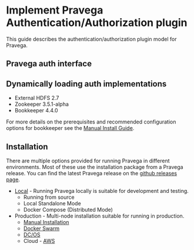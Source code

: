<!--
Copyright (c) 2017 Dell Inc., or its subsidiaries. All Rights Reserved.

Licensed under the Apache License, Version 2.0 (the "License");
you may not use this file except in compliance with the License.
You may obtain a copy of the License at

    http://www.apache.org/licenses/LICENSE-2.0
-->
# Implement Pravega Authentication/Authorization plugin

This guide describes the authentication/authorization plugin model for Pravega.

## Pravega auth interface

## Dynamically loading auth implementations


- External HDFS 2.7
- Zookeeper 3.5.1-alpha
- Bookkeeper 4.4.0

For more details on the prerequisites and recommended configuration options for bookkeeper see the [Manual Install Guide](manual-install.md).

## Installation

There are multiple options provided for running Pravega in different environments. Most of these use the installation package from a Pravega release. You can find the latest Pravega release on the [github releases page](https://github.com/pravega/pravega/releases).

- [Local](run-local.md) - Running Pravega locally is suitable for development and testing.
    - Running from source
    - Local Standalone Mode
    - Docker Compose (Distributed Mode)
- Production - Multi-node installation suitable for running in production.
    - [Manual Installation](manual-install.md)
    - [Docker Swarm](docker-swarm.md)
    - [DC/OS](dcos-install.md)
    - Cloud - [AWS](aws-install.md)
